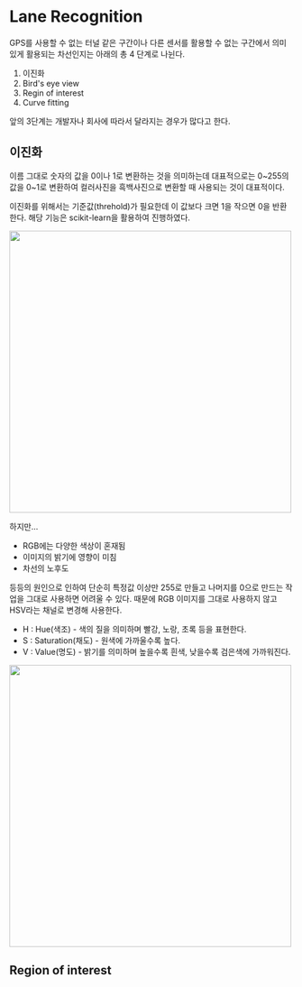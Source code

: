 # Lane Recognition

GPS를 사용할 수 없는 터널 같은 구간이나 다른 센서를 활용할 수 없는 구간에서 의미있게 활용되는 차선인지는 아래의 총 4 단계로 나뉜다.

1. 이진화
2. Bird's eye view
3. Regin of interest
4. Curve fitting

앞의 3단계는 개발자나 회사에 따라서 달라지는 경우가 많다고 한다.

## 이진화

이름 그대로 숫자의 값을 0이나 1로 변환하는 것을 의미하는데 대표적으로는 0~255의 값을 0~1로 변환하여 컬러사진을 흑백사진으로 변환할 때 사용되는 것이 대표적이다.

이진화를 위해서는 기준값(threhold)가 필요한데 이 값보다 크면 1을 작으면 0을 반환한다. 해당 기능은 scikit-learn을 활용하여 진행하였다.

<img src="https://user-images.githubusercontent.com/19484971/194850405-f451905d-4995-48a8-a27f-1518dd15905c.png" width=500>

하지만...
- RGB에는 다양한 색상이 혼재됨
- 이미지의 밝기에 영향이 미침
- 차선의 노후도

등등의 원인으로 인하여 단순히 특정값 이상만 255로 만들고 나머지를 0으로 만드는 작업을 그대로 사용하면 어려울 수 있다. 때문에 RGB 이미지를 그대로 사용하지 않고 HSV라는 채널로 변경해 사용한다.

- H : Hue(색조) - 색의 질을 의미하며 빨강, 노랑, 초록 등을 표현한다.
- S : Saturation(채도) - 원색에 가까울수록 높다.
- V : Value(명도) - 밝기를 의미하며 높을수록 흰색, 낮을수록 검은색에 가까워진다.

<img src="https://user-images.githubusercontent.com/19484971/194856686-ce75b0f1-c4fc-4e3c-93b0-96e0c7933f70.png" width=500>

## Region of interest

